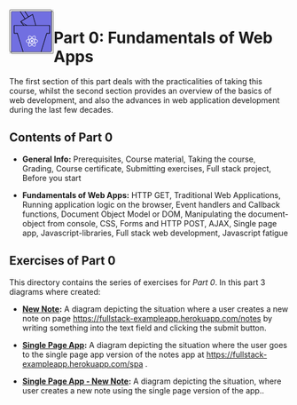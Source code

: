 <h1>
<img src="https://raw.githubusercontent.com/katerina-tziala/fullstackopen2019/master/documentation_images/part0_logo.png" alt="part logo" width="80" height="80" align="left" >
<br/>Part 0: Fundamentals of Web Apps<br/>
</h1>

The first section of this part deals with the practicalities of taking this course, whilst the second section provides an overview of the basics of web development, and also the advances in web application development during the last few decades.

<h2>Contents of Part 0</h2>

* **General Info:** Prerequisites, Course material, Taking the course, Grading, Course certificate, Submitting exercises, Full stack project, Before you start

* **Fundamentals of Web Apps:** HTTP GET, Traditional Web Applications, Running application logic on the browser, Event handlers and Callback functions, Document Object Model or DOM, Manipulating the document-object from console,  CSS, Forms and HTTP POST, AJAX, Single page app, Javascript-libraries, Full stack web development, Javascript fatigue

<h2>Exercises of Part 0</h2>

This directory contains the series of exercises for *Part 0*. In this part 3 diagrams where created:

* [**New Note**](https://github.com/katerina-tziala/fullstackopen2019/blob/master/part0/New%20Note.png)**:** A diagram depicting the situation where a user creates a new note on page https://fullstack-exampleapp.herokuapp.com/notes by writing something into the text field and clicking the submit button.

* [**Single Page App**](https://github.com/katerina-tziala/fullstackopen2019/blob/master/part0/Single%20Page%20App.png)**:** A diagram depicting the situation where the user goes to the single page app version of the notes app at https://fullstack-exampleapp.herokuapp.com/spa .

* [**Single Page App - New Note**](https://github.com/katerina-tziala/fullstackopen2019/blob/master/part0/Single%20Page%20App%20-%20New%20Note.png)**:** A diagram depicting the situation, where user creates a new note using the single page version of the app..
